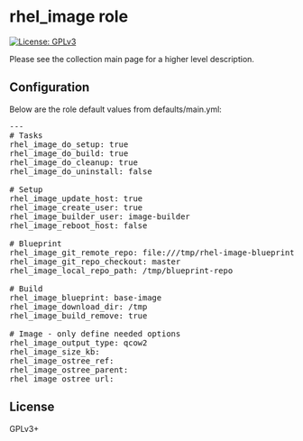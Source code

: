 # rhel_image role

[![License: GPLv3](https://img.shields.io/badge/license-GPLv3-brightgreen.svg)](https://www.gnu.org/licenses/gpl-3.0)

Please see the collection main page for a higher level description.

## Configuration

Below are the role default values from defaults/main.yml:

<pre>
---
# Tasks
rhel_image_do_setup: true
rhel_image_do_build: true
rhel_image_do_cleanup: true
rhel_image_do_uninstall: false

# Setup
rhel_image_update_host: true
rhel_image_create_user: true
rhel_image_builder_user: image-builder
rhel_image_reboot_host: false

# Blueprint
rhel_image_git_remote_repo: file:///tmp/rhel-image-blueprints.git
rhel_image_git_repo_checkout: master
rhel_image_local_repo_path: /tmp/blueprint-repo

# Build
rhel_image_blueprint: base-image
rhel_image_download_dir: /tmp
rhel_image_build_remove: true

# Image - only define needed options
rhel_image_output_type: qcow2
rhel_image_size_kb:
rhel_image_ostree_ref:
rhel_image_ostree_parent:
rhel_image_ostree_url:
</pre>

## License

GPLv3+
